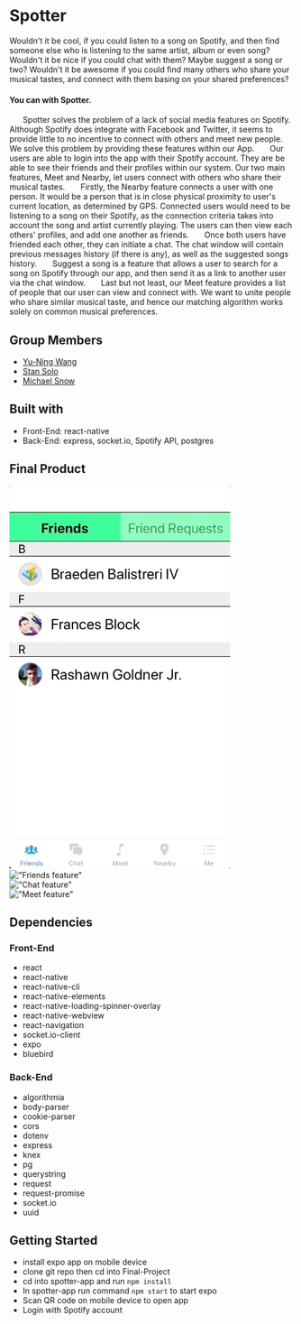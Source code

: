 # Spotter
Wouldn't it be cool, if you could listen to a song on Spotify, and then find someone else who is listening to the same artist, album or even song?
Wouldn't it be nice if you could chat with them? Maybe suggest a song or two?
Wouldn't it be awesome if you could find many others who share your musical tastes, and connect with them basing on your shared preferences?
  
#### You can with Spotter.
&nbsp;&nbsp;&nbsp;&nbsp;&nbsp;&nbsp;Spotter solves the problem of a lack of social media features on Spotify. Although Spotify does integrate with Facebook and Twitter, it seems to provide little to no incentive to connect with others and meet new people. We solve this problem by providing these features within our App.
&nbsp;&nbsp;&nbsp;&nbsp;&nbsp;&nbsp;Our users are able to login into the app with their Spotify account. They are be able to see their friends and their profiles within our system. Our two main features, Meet and Nearby, let users connect with others who share their musical tastes.
&nbsp;&nbsp;&nbsp;&nbsp;&nbsp;&nbsp;Firstly, the Nearby feature connects a user with one person. It would be a person that is in close physical proximity to user's current location, as determined by GPS. Connected users would need to be listening to a song on their Spotify, as the connection criteria takes into account the song and artist currently playing. The users can then view each others' profiles, and add one another as friends.
&nbsp;&nbsp;&nbsp;&nbsp;&nbsp;&nbsp;Once both users have friended each other, they can initiate a chat. The chat window will contain previous messages history (if there is any), as well as the suggested songs history.
&nbsp;&nbsp;&nbsp;&nbsp;&nbsp;&nbsp;Suggest a song is a feature that allows a user to search for a song on Spotify through our app, and then send it as a link to another user via the chat window.
&nbsp;&nbsp;&nbsp;&nbsp;&nbsp;&nbsp;Last but not least, our Meet feature provides a list of people that our user can view and connect with. We want to unite people who share similar musical taste, and hence our matching algorithm works solely on common musical preferences.
## Group Members
- [Yu-Ning Wang](https://github.com/wang790222)
- [Stan Solo](https://github.com/Stan-Solo)
- [Michael Snow](https://github.com/michaelsnow3)

## Built with
- Front-End: react-native
- Back-End: express, socket.io, Spotify API, postgres

## Final Product
!["Nearby feature"](https://github.com/michaelsnow3/Final-Project/blob/master/docs/Mar-18-2019%2013-24-02.gif?raw=true)
<br/>
!["Friends feature"](https://github.com/michaelsnow3/Final-Project/blob/master/docs/Mar-18-2019%2013-24-17.gif?raw=true)
<br/>
!["Chat feature"](https://github.com/michaelsnow3/Final-Project/blob/master/docs/Mar-18-2019%2013-23-31.gif?raw=true)
<br/>
!["Meet feature"](https://github.com/michaelsnow3/Final-Project/blob/master/docs/Mar-18-2019%2012-59-10.gif?raw=true)

## Dependencies
### Front-End
- react
- react-native
- react-native-cli
- react-native-elements
- react-native-loading-spinner-overlay
- react-native-webview
- react-navigation
- socket.io-client
- expo
- bluebird
### Back-End
- algorithmia
- body-parser
- cookie-parser
- cors
- dotenv
- express
- knex
- pg
- querystring
- request
- request-promise
- socket.io
- uuid

## Getting Started
- install expo app on mobile device
- clone git repo then cd into Final-Project
- cd into spotter-app and run `npm install`
- In spotter-app run command `npm start` to start expo
- Scan QR code on mobile device to open app
- Login with Spotify account
